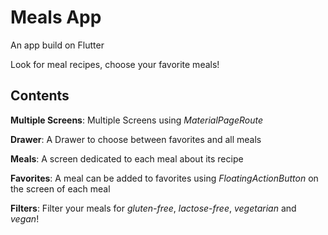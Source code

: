 # Meals App

An app build on Flutter

Look for meal recipes, choose your favorite meals!

## Contents

**Multiple Screens**: Multiple Screens using *MaterialPageRoute*

**Drawer**: A Drawer to choose between favorites and all meals

**Meals**: A screen dedicated to each meal about its recipe

**Favorites**: A meal can be added to favorites using *FloatingActionButton* on the screen of each meal

**Filters**: Filter your meals for *gluten-free*, *lactose-free*, *vegetarian* and *vegan*!
